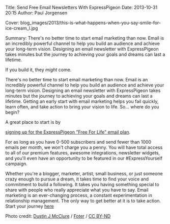 Title: Send Free Email Newsletters With ExpressPigeon
Date: 2013-10-31 20:15
Author: Paul Jorgensen

Cover: blog_images/2013/this-is-what-happens-when-you-say-smile-for-ice-cream_l.jpg

Summary: There's no better time to start email marketing than now. Email is an
         incredibly powerful channel to help you build an audience and achieve
         your long-term vision. Designing an email newsletter with ExpressPigeon
         takes minutes but the journey to achieving your goals and dreams can
         last a lifetime.

If you build it, they *might* come.

There's no better time to start email marketing than now. Email is an
incredibly powerful channel to help you build an audience and achieve
your long-term vision. Designing an email newsletter with ExpressPigeon
takes minutes but the journey to achieving your goals and dreams can
last a lifetime. Getting an early start with email marketing helps you
fail quickly, learn often, and take action to bring your vision to life.
So... where do you begin?

A great place to start is by

[signing up for the ExpressPigeon "Free For Life" email plan](https://expresspigeon.com/access/registration?plan=free).

For as long as you have 0-500 subscribers and send
fewer than 1000 emails per month, we won't charge you a penny. You will
have total access to all of our premium features, awesome integrations,
newsletter widgets, and you'll even have an opportunity to be featured
in our \#ExpressYourself campaign.

Whether you're a blogger, marketer, artist, small business, or just
someone crazy enough to pursue a dream, it takes time to find your voice
and commitment to build a following. It takes you having something
special to share with people who really appreciate what you have to say.
Email marketing is an ever-changing process, a constant experimentation
in relationship management. The only way to get better at it is to take
action. Start your journey [here](https://expresspigeon.com/access/registration?plan=free)

Photo credit: [Dustin J McClure](http://www.flickr.com/photos/dustinjmcclure/9073638862/) / [Foter](http://foter.com/) / [CC BY-ND](http://creativecommons.org/licenses/by-nd/2.0/)
